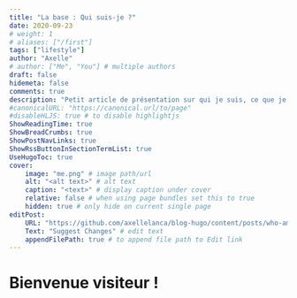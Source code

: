 ```yaml
---
title: "La base : Qui suis-je ?"
date: 2020-09-23
# weight: 1
# aliases: ["/first"]
tags: ["lifestyle"]
author: "Axelle"
# author: ["Me", "You"] # multiple authors
draft: false
hidemeta: false
comments: true
description: "Petit article de présentation sur qui je suis, ce que je fais, ce que je veux faire de ma vie de dev !"
#canonicalURL: "https://canonical.url/to/page"
#disableHLJS: true # to disable highlightjs
ShowReadingTime: true
ShowBreadCrumbs: true
ShowPostNavLinks: true
ShowRssButtonInSectionTermList: true
UseHugoToc: true
cover:
    image: "me.png" # image path/url
    alt: "<alt text>" # alt text
    caption: "<text>" # display caption under cover
    relative: false # when using page bundles set this to true
    hidden: true # only hide on current single page
editPost:
    URL: "https://github.com/axellelanca/blog-hugo/content/posts/who-am-i"
    Text: "Suggest Changes" # edit text
    appendFilePath: true # to append file path to Edit link
---
```


# Bienvenue visiteur !